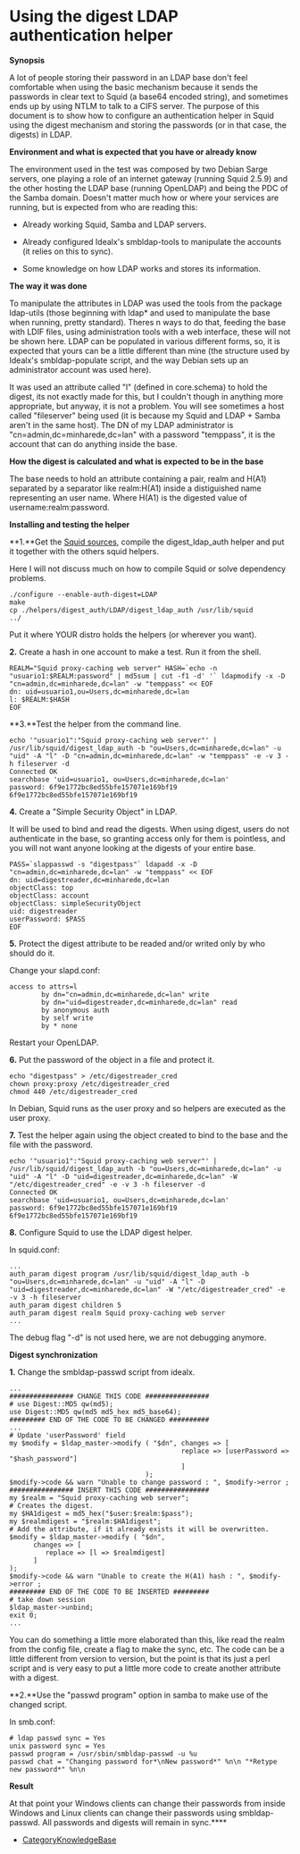 # Using the digest LDAP authentication helper

**Synopsis**

A lot of people storing their password in an LDAP base don't feel
comfortable when using the basic mechanism because it sends the
passwords in clear text to Squid (a base64 encoded string), and
sometimes ends up by using NTLM to talk to a CIFS server. The purpose of
this document is to show how to configure an authentication helper in
Squid using the digest mechanism and storing the passwords (or in that
case, the digests) in LDAP.

**Environment and what is expected that you have or already know**

The environment used in the test was composed by two Debian Sarge
servers, one playing a role of an internet gateway (running Squid 2.5.9)
and the other hosting the LDAP base (running OpenLDAP) and being the PDC
of the Samba domain. Doesn't matter much how or where your services are
running, but is expected from who are reading this:

  - Already working Squid, Samba and LDAP servers.

  - Already configured Idealx's smbldap-tools to manipulate the accounts
    (it relies on this to sync).

  - Some knowledge on how LDAP works and stores its information.

**The way it was done**

To manipulate the attributes in LDAP was used the tools from the package
ldap-utils (those beginning with ldap\* and used to manipulate the base
when running, pretty standard). Theres n ways to do that, feeding the
base with LDIF files, using administration tools with a web interface,
these will not be shown here. LDAP can be populated in various different
forms, so, it is expected that yours can be a little different than mine
(the structure used by Idealx's smbldap-populate script, and the way
Debian sets up an administrator account was used here).

It was used an attribute called "l" (defined in core.schema) to hold the
digest, its not exactly made for this, but I couldn't though in anything
more appropriate, but anyway, it is not a problem. You will see
sometimes a host called "fileserver" being used (it is because my Squid
and LDAP + Samba aren't in the same host). The DN of my LDAP
administrator is "cn=admin,dc=minharede,dc=lan" with a password
"temppass", it is the account that can do anything inside the base.

**How the digest is calculated and what is expected to be in the base**

The base needs to hold an attribute containing a pair, realm and H(A1)
separated by a separator like realm:H(A1) inside a distiguished name
representing an user name. Where H(A1) is the digested value of
username:realm:password.

**Installing and testing the helper**

**1.**Get the [Squid sources](http://www.squid-cache.org/Versions/),
compile the digest\_ldap\_auth helper and put it together with the
others squid helpers.

Here I will not discuss much on how to compile Squid or solve dependency
problems.

    ./configure --enable-auth-digest=LDAP
    make
    cp ./helpers/digest_auth/LDAP/digest_ldap_auth /usr/lib/squid
    ../

Put it where YOUR distro holds the helpers (or wherever you want).

**2.** Create a hash in one account to make a test. Run it from the
shell.

    REALM="Squid proxy-caching web server" HASH=`echo -n "usuario1:$REALM:password" | md5sum | cut -f1 -d' '` ldapmodify -x -D "cn=admin,dc=minharede,dc=lan" -w "temppass" << EOF
    dn: uid=usuario1,ou=Users,dc=minharede,dc=lan
    l: $REALM:$HASH
    EOF

**3.**Test the helper from the command line.

    echo '"usuario1":"Squid proxy-caching web server"' | /usr/lib/squid/digest_ldap_auth -b "ou=Users,dc=minharede,dc=lan" -u "uid" -A "l" -D "cn=admin,dc=minharede,dc=lan" -w "temppass" -e -v 3 -h fileserver -d
    Connected OK
    searchbase 'uid=usuario1, ou=Users,dc=minharede,dc=lan'
    password: 6f9e1772bc8ed55bfe157071e169bf19
    6f9e1772bc8ed55bfe157071e169bf19

**4.** Create a "Simple Security Object" in LDAP.

It will be used to bind and read the digests. When using digest, users
do not authenticate in the base, so granting access only for them is
pointless, and you will not want anyone looking at the digests of your
entire base.

    PASS=`slappasswd -s "digestpass"` ldapadd -x -D "cn=admin,dc=minharede,dc=lan" -w "temppass" << EOF
    dn: uid=digestreader,dc=minharede,dc=lan
    objectClass: top
    objectClass: account
    objectClass: simpleSecurityObject
    uid: digestreader
    userPassword: $PASS
    EOF

**5.** Protect the digest attribute to be readed and/or writed only by
who should do it.

Change your slapd.conf:

    access to attrs=l
            by dn="cn=admin,dc=minharede,dc=lan" write
            by dn="uid=digestreader,dc=minharede,dc=lan" read
            by anonymous auth
            by self write
            by * none

Restart your OpenLDAP.

**6.** Put the password of the object in a file and protect it.

    echo "digestpass" > /etc/digestreader_cred
    chown proxy:proxy /etc/digestreader_cred
    chmod 440 /etc/digestreader_cred

In Debian, Squid runs as the user proxy and so helpers are executed as
the user proxy.

**7.** Test the helper again using the object created to bind to the
base and the file with the password.

    echo '"usuario1":"Squid proxy-caching web server"' | /usr/lib/squid/digest_ldap_auth -b "ou=Users,dc=minharede,dc=lan" -u "uid" -A "l" -D "uid=digestreader,dc=minharede,dc=lan" -W "/etc/digestreader_cred" -e -v 3 -h fileserver -d
    Connected OK
    searchbase 'uid=usuario1, ou=Users,dc=minharede,dc=lan'
    password: 6f9e1772bc8ed55bfe157071e169bf19
    6f9e1772bc8ed55bfe157071e169bf19

**8.** Configure Squid to use the LDAP digest helper.

In squid.conf:

    ...
    auth_param digest program /usr/lib/squid/digest_ldap_auth -b "ou=Users,dc=minharede,dc=lan" -u "uid" -A "l" -D "uid=digestreader,dc=minharede,dc=lan" -W "/etc/digestreader_cred" -e -v 3 -h fileserver
    auth_param digest children 5
    auth_param digest realm Squid proxy-caching web server
    ...

The debug flag "-d" is not used here, we are not debugging anymore.

**Digest synchronization**

**1.** Change the smbldap-passwd script from idealx.

    ...
    ################ CHANGE THIS CODE ################
    # use Digest::MD5 qw(md5);
    use Digest::MD5 qw(md5 md5_hex md5_base64);
    ######### END OF THE CODE TO BE CHANGED ##########
    ...
    # Update 'userPassword' field
    my $modify = $ldap_master->modify ( "$dn", changes => [
                                               replace => [userPassword => "$hash_password"]
                                               ]
                                      );
    $modify->code && warn "Unable to change password : ", $modify->error ;
    ################ INSERT THIS CODE ################
    my $realm = "Squid proxy-caching web server";
    # Creates the digest.
    my $HA1digest = md5_hex("$user:$realm:$pass");
    my $realmdigest = "$realm:$HA1digest";
    # Add the attribute, if it already exists it will be overwritten.
    $modify = $ldap_master->modify ( "$dn",
          changes => [
             replace => [l => $realmdigest]
          ]
    );
    $modify->code && warn "Unable to create the H(A1) hash : ", $modify->error ;
    ######### END OF THE CODE TO BE INSERTED #########
    # take down session
    $ldap_master->unbind;
    exit 0;
    ...

You can do something a little more elaborated than this, like read the
realm from the config file, create a flag to make the sync, etc. The
code can be a little different from version to version, but the point is
that its just a perl script and is very easy to put a little more code
to create another attribute with a digest.

**2.**Use the "passwd program" option in samba to make use of the
changed script.

In smb.conf:

    # ldap passwd sync = Yes
    unix password sync = Yes
    passwd program = /usr/sbin/smbldap-passwd -u %u
    passwd chat = "Changing password for*\nNew password*" %n\n "*Retype new password*" %n\n

**Result**

At that point your Windows clients can change their passwords from
inside Windows and Linux clients can change their passwords using
smbldap-passwd. All passwords and digests will remain in sync.****

  - [CategoryKnowledgeBase](https://wiki.squid-cache.org/KnowledgeBase/LdapBackedDigestAuthentication/CategoryKnowledgeBase#)
